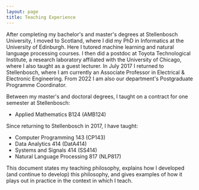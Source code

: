 ```yaml
---
layout: page
title: Teaching Experience
---
```


<!-- # Teaching experience -->

After completing my bachelor's and master's degrees at Stellenbosch University, I moved to Scotland, where I did my PhD in Informatics at the University of Edinburgh. Here I tutored machine learning and natural language processing courses. I then did a postdoc at Toyota Technological Institute, a research laboratory affiliated with the University of Chicago, where I also taught as a guest lecturer. In July 2017 I returned to Stellenbosch, where I am currently an Associate Professor in Electrical & Electronic Engineering. From 2022 I am also our department's Postgraduate Programme Coordinator.

Between my master's and doctoral degrees, I taught on a contract for one semester at Stellenbosch:

- Applied Mathematics B124 (AMB124)

Since returning to Stellenbosch in 2017, I have taught:

- Computer Programming 143 (CP143)
- Data Analytics 414 (DatA414)
- Systems and Signals 414 (SS414)
- Natural Language Processing 817 (NLP817)

This document states my teaching philosophy, explains how I developed (and continue to develop) this philosophy, and gives examples of how it plays out in practice in the context in which I teach.
